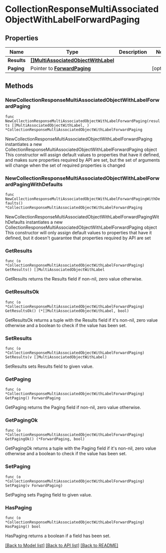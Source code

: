 # CollectionResponseMultiAssociatedObjectWithLabelForwardPaging

## Properties

Name | Type | Description | Notes
------------ | ------------- | ------------- | -------------
**Results** | [**[]MultiAssociatedObjectWithLabel**](MultiAssociatedObjectWithLabel.md) |  | 
**Paging** | Pointer to [**ForwardPaging**](ForwardPaging.md) |  | [optional] 

## Methods

### NewCollectionResponseMultiAssociatedObjectWithLabelForwardPaging

`func NewCollectionResponseMultiAssociatedObjectWithLabelForwardPaging(results []MultiAssociatedObjectWithLabel, ) *CollectionResponseMultiAssociatedObjectWithLabelForwardPaging`

NewCollectionResponseMultiAssociatedObjectWithLabelForwardPaging instantiates a new CollectionResponseMultiAssociatedObjectWithLabelForwardPaging object
This constructor will assign default values to properties that have it defined,
and makes sure properties required by API are set, but the set of arguments
will change when the set of required properties is changed

### NewCollectionResponseMultiAssociatedObjectWithLabelForwardPagingWithDefaults

`func NewCollectionResponseMultiAssociatedObjectWithLabelForwardPagingWithDefaults() *CollectionResponseMultiAssociatedObjectWithLabelForwardPaging`

NewCollectionResponseMultiAssociatedObjectWithLabelForwardPagingWithDefaults instantiates a new CollectionResponseMultiAssociatedObjectWithLabelForwardPaging object
This constructor will only assign default values to properties that have it defined,
but it doesn't guarantee that properties required by API are set

### GetResults

`func (o *CollectionResponseMultiAssociatedObjectWithLabelForwardPaging) GetResults() []MultiAssociatedObjectWithLabel`

GetResults returns the Results field if non-nil, zero value otherwise.

### GetResultsOk

`func (o *CollectionResponseMultiAssociatedObjectWithLabelForwardPaging) GetResultsOk() (*[]MultiAssociatedObjectWithLabel, bool)`

GetResultsOk returns a tuple with the Results field if it's non-nil, zero value otherwise
and a boolean to check if the value has been set.

### SetResults

`func (o *CollectionResponseMultiAssociatedObjectWithLabelForwardPaging) SetResults(v []MultiAssociatedObjectWithLabel)`

SetResults sets Results field to given value.


### GetPaging

`func (o *CollectionResponseMultiAssociatedObjectWithLabelForwardPaging) GetPaging() ForwardPaging`

GetPaging returns the Paging field if non-nil, zero value otherwise.

### GetPagingOk

`func (o *CollectionResponseMultiAssociatedObjectWithLabelForwardPaging) GetPagingOk() (*ForwardPaging, bool)`

GetPagingOk returns a tuple with the Paging field if it's non-nil, zero value otherwise
and a boolean to check if the value has been set.

### SetPaging

`func (o *CollectionResponseMultiAssociatedObjectWithLabelForwardPaging) SetPaging(v ForwardPaging)`

SetPaging sets Paging field to given value.

### HasPaging

`func (o *CollectionResponseMultiAssociatedObjectWithLabelForwardPaging) HasPaging() bool`

HasPaging returns a boolean if a field has been set.


[[Back to Model list]](../README.md#documentation-for-models) [[Back to API list]](../README.md#documentation-for-api-endpoints) [[Back to README]](../README.md)


